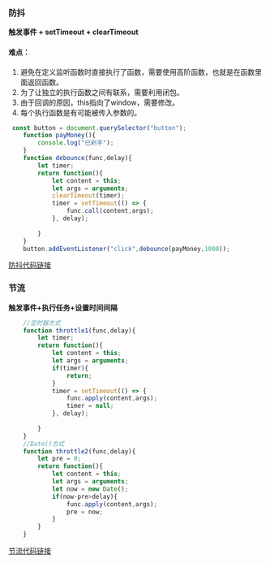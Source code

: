### 防抖

**触发事件 + setTimeout + clearTimeout**

#### 难点：

1. 避免在定义监听函数时直接执行了函数，需要使用高阶函数，也就是在函数里面返回函数。
2. 为了让独立的执行函数之间有联系，需要利用闭包。
3. 由于回调的原因，this指向了window，需要修改。
4. 每个执行函数是有可能被传入参数的。

```javascript
 const button = document.querySelector("button");
    function payMoney(){
        console.log("已剁手");
    }
    function debounce(func,delay){
        let timer;
        return function(){
            let content = this;
            let args = arguments;
            clearTimeout(timer);
            timer = setTimeout(() => {
                func.call(content,args);
            }, delay);
            
        }
    }
    button.addEventListener("click",debounce(payMoney,1000));
```

[防抖代码链接](https://github.com/qulingyuan/ly_q/blob/c1f0c8321f9acccf04c6bc51a1721cc523f8e273/doc/javascript/code/debounce.html)

### 节流

**触发事件+执行任务+设置时间间隔**



```javascript
    //定时器方式
    function throttle1(func,delay){
        let timer;
        return function(){
            let content = this;
            let args = arguments;
            if(timer){
                return;
            }
            timer = setTimeout(() => {
                func.apply(content,args);
                timer = null;
            }, delay);
            
        }
    }
    //Date()方式
    function throttle2(func,delay){
        let pre = 0;
        return function(){
            let content = this;
            let args = arguments;
            let now = new Date();
            if(now-pre>delay){
                func.apply(content,args);
                pre = now;
            }
        }
    }
```

[节流代码链接](https://github.com/qulingyuan/ly_q/blob/596590d6065a2be3882cf57eede1da5549ae357d/doc/javascript/code/throttle.html)

